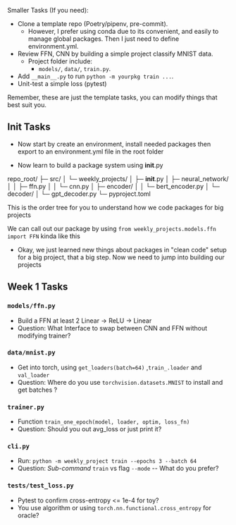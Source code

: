 
Smaller Tasks (If you need):
- Clone a template repo (Poetry/pipenv, pre-commit).
  - However, I prefer using conda due to its convenient, and easily to manage global packages. Then I just need to define environment.yml.
- Review FFN, CNN by building a simple project classify MNIST data.
  - Project folder include:
    - `models/`, `data/`, `train.py`.
- Add `__main__.py` to run `python -m yourpkg train ...`.
- Unit-test a simple loss (pytest)

Remember, these are just the template tasks, you can modify things that best suit you.

## Init Tasks
- Now start by create an environment, install needed packages then export to an environment.yml file in the root folder

- Now learn to build a package system using __init__.py

repo_root/
├─ src/
│   └─ weekly_projects/
│       ├─ __init__.py
│       ├─ neural_network/
│       │    ├─ ffn.py
│       │    └─ cnn.py
│       ├─ encoder/
│       │    └─ bert_encoder.py
│       └─ decoder/
│            └─ gpt_decoder.py
└─ pyproject.toml

This is the order tree for you to understand how we code packages for big projects

We can call out our package by using `from weekly_projects.models.ffn import FFN` kinda like this

- Okay, we just learned new things about packages in "clean code" setup for a big project, that a big step. Now we need to jump into building our projects

## Week 1 Tasks
### `models/ffn.py`
- Build a FFN at least 2 Linear -> ReLU -> Linear
- Question: What Interface to swap between CNN and FFN without modifying trainer?

### `data/mnist.py`
- Get into torch, using `get_loaders(batch=64)` ,`train_.loader` and `val_loader`
- Question: Where do you use `torchvision.datasets.MNIST` to install and get batches ?

### `trainer.py`
- Function `train_one_epoch(model, loader, optim, loss_fn)`
- Question: Should you out avg_loss or just print it?

### `cli.py`
- Run: `python -m weekly_project train --epochs 3 --batch 64`
- Question: *Sub-command* `train` vs flag `--mode` -- What do you prefer?

### `tests/test_loss.py`
- Pytest to confirm cross-entropy <= 1e-4 for toy?
- You use algorithm or using `torch.nn.functional.cross_entropy` for oracle?
